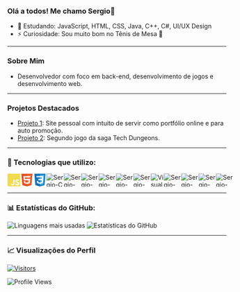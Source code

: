 ### Olá a todos! Me chamo Sergio👋

- 🌱 Estudando: JavaScript, HTML, CSS, Java, C++, C#, UI/UX Design
- ⚡ Curiosidade: Sou muito bom no Tênis de Mesa 🏓

---

### Sobre Mim
- Desenvolvedor com foco em back-end, desenvolvimento de jogos e desenvolvimento web.

---

### Projetos Destacados

- [Projeto 1](https://github.com/SergioGTF/Site-pessoal): Site pessoal com intuito de servir como portfólio online e para auto promoção.
- [Projeto 2](https://github.com/SergioGTF/Tech-Dungeons-2): Segundo jogo da saga Tech Dungeons.

---

### 🚀 Tecnologias que utilizo:

<div style="display: flex; justify-content: space-around;">
  <img alt="Sergio-Js" height="30" width="40" src="https://raw.githubusercontent.com/devicons/devicon/master/icons/javascript/javascript-plain.svg">
  <img alt="Sergio-HTML" height="30" width="40" src="https://raw.githubusercontent.com/devicons/devicon/master/icons/html5/html5-original.svg">
  <img alt="Sergio-CSS" height="30" width="40" src="https://raw.githubusercontent.com/devicons/devicon/master/icons/css3/css3-original.svg">
  <img alt="Sergio-C" height="30" width="40" src="https://cdn.worldvectorlogo.com/logos/c-1.svg">
  <img alt="Sergio-Java" height="30" width="40" src="https://cdn.worldvectorlogo.com/logos/java-4.svg">
  <img alt="Sergio-C++" height="30" width="40" src="https://upload.wikimedia.org/wikipedia/commons/1/18/ISO_C%2B%2B_Logo.svg">
  <img alt="Sergio-C#" height="30" width="40" src="https://cdn.worldvectorlogo.com/logos/c--4.svg">
  <img alt="Sergio-UIUX" height="30" width="40" src="https://cdn.jsdelivr.net/gh/devicons/devicon/icons/figma/figma-original.svg">
  <img alt="Sergio-VSCode" height="30" width="40" src="https://cdn.jsdelivr.net/gh/devicons/devicon/icons/vscode/vscode-original.svg">
  <img alt="Visual Studio" height="30" width="30" src="https://cdn.jsdelivr.net/gh/devicons/devicon/icons/visualstudio/visualstudio-plain.svg">
  <img alt="Sergio-Git" height="30" width="40" src="https://cdn.jsdelivr.net/gh/devicons/devicon/icons/git/git-original.svg">
  <img alt="Sergio-NodeJs" height="30" width="40" src="https://cdn.jsdelivr.net/gh/devicons/devicon/icons/nodejs/nodejs-original.svg">
  <img alt="Sergio-Raylib" height="30" width="40" src="https://th.bing.com/th/id/R.7c54bb1783af73666c12229682a68b19?rik=oxfzmOU4rTeJ9Q&riu=http%3a%2f%2fupload.wikimedia.org%2fwikipedia%2fcommons%2ff%2ff4%2fRaylib_logo.png&ehk=CKLOco9mjDOBUVJgMps23gatd3tmsX%2b6f%2bzKEdLvt%2b4%3d&risl=&pid=ImgRaw&r=0">
  <img alt="Sergio-Allegro5" height="30" width="40" src="https://avatars.githubusercontent.com/u/7524022?s=48&v=4">
</div>

---

### 📊 Estatísticas do GitHub:

![Linguagens mais usadas](https://github-readme-stats.vercel.app/api/top-langs/?username=SergioGTF&layout=compact&theme=dark)
![Estatísticas do GitHub](https://github-readme-stats.vercel.app/api?username=SergioGTF&show_icons=true&theme=dark)

---

### 📈 Visualizações do Perfil

[![Visitors](https://api.visitorbadge.io/api/visitors?path=https%3A%2F%2Fgithub.com%2FSergioGTF%2FSergioGTF&label=Visitantes&labelColor=%23430064&countColor=%23d9e3f0)](https://visitorbadge.io/status?path=https%3A%2F%2Fgithub.com%2FSergioGTF%2FSergioGTF)

![Profile Views](https://github-profile-summary-cards.vercel.app/api/cards/profile-details?username=SergioGTF&theme=dark)
